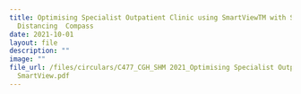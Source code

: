 ```yaml
---
title: Optimising Specialist Outpatient Clinic using SmartViewTM with Safe
  Distancing  Compass
date: 2021-10-01
layout: file
description: ""
image: ""
file_url: /files/circulars/C477_CGH_SHM 2021_Optimising Specialist Outpatient Clinic using
  SmartView.pdf
---
```

